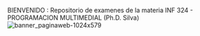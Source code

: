  BIENVENIDO : Repositorio de examenes de la materia INF 324 - PROGRAMACION MULTIMEDIAL (Ph.D. Silva)
![banner_paginaweb-1024x579](https://github.com/SaraVargasB/Programacion-Multimedial-INF324/assets/167654454/80b8caf0-c36a-4427-9891-300ac7a00715)
